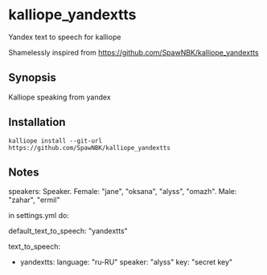 # kalliope_yandextts

Yandex text to speech for kalliope


Shamelessly inspired from https://github.com/SpawNBK/kalliope_yandextts


## Synopsis

Kalliope speaking from yandex


## Installation

  ```
  kalliope install --git-url https://github.com/SpawNBK/kalliope_yandextts
  ```

## Notes

speakers: Speaker. Female: "jane", "oksana", "alyss", "omazh". Male: "zahar", "ermil"

in settings.yml do:

default_text_to_speech: "yandextts"

text_to_speech:
  - yandextts:
      language: "ru-RU"
      speaker: "alyss"
      key: "secret key"
